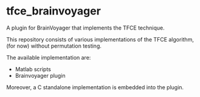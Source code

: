 # tfce_brainvoyager
A plugin for BrainVoyager that implements the TFCE technique.

This repository consists of various implementations of the TFCE algorithm, (for now) without permutation testing.

The available implementation are:
- Matlab scripts
- Brainvoyager plugin

Moreover, a C standalone implementation is embedded into the plugin.
